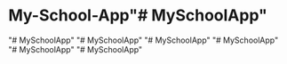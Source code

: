 # My-School-App"# MySchoolApp" 
"# MySchoolApp" 
"# MySchoolApp" 
"# MySchoolApp" 
"# MySchoolApp" 
"# MySchoolApp" 
"# MySchoolApp" 
